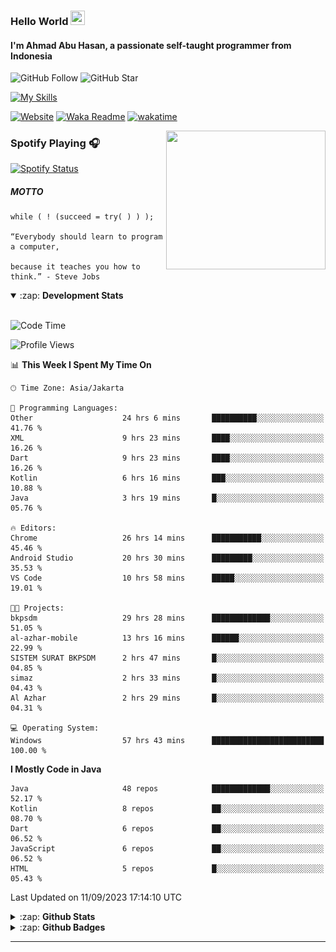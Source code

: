 ### Hello World <img src="https://github.com/eby8zevin/eby8zevin/blob/main/assets/Hi.gif"  width="23" height="23">

#### I'm Ahmad Abu Hasan, a passionate self-taught programmer from Indonesia

![GitHub Follow](https://img.shields.io/github/followers/eby8zevin.svg?style=social&label=Follow)
![GitHub Star](https://img.shields.io/github/stars/eby8zevin?affiliations=OWNER%2CCOLLABORATOR&style=social&label=Star)

[![My Skills](https://skillicons.dev/icons?i=androidstudio,java,kotlin,vscode,dart,flutter,linux)](https://skillicons.dev)

[![Website](https://img.shields.io/website?up_message=online&up_color=61DBFB&down_message=maintenance&down_color=FF0000&url=https%3A%2F%2Fconnect-with-eby.web.app&logo=react)](https://connect-with-eby.web.app)
[![Waka Readme](https://github.com/eby8zevin/eby8zevin/actions/workflows/anmol098.yml/badge.svg)](https://github.com/eby8zevin/eby8zevin/actions/workflows/anmol098.yml)
[![wakatime](https://wakatime.com/badge/user/bbcd646f-1daf-4865-a20e-46d4c803e6f8.svg)](https://wakatime.com/@bbcd646f-1daf-4865-a20e-46d4c803e6f8)

<img src="https://github.com/eby8zevin/eby8zevin/blob/main/assets/Octocat.png" width="255" height="222" align='right'>

### Spotify Playing 🎧

[<img src="https://readme-spotify-status-ahmadabuhasan.vercel.app/api/run-spotify-status" alt="Spotify Status" width="350" />](https://open.spotify.com/user/gr3y7pr12w9ol2dy2ccdb10e7)

##### MOTTO

```
while ( ! (succeed = try( ) ) );

“Everybody should learn to program a computer,

because it teaches you how to think.” - Steve Jobs
```

<details open>
  <summary> :zap: <b>Development Stats</b> </summary>
<br/>

<!--START_SECTION:waka-->
![Code Time](http://img.shields.io/badge/Code%20Time-4%2C121%20hrs%205%20mins-blue)

![Profile Views](http://img.shields.io/badge/Profile%20Views-127-blue)

📊 **This Week I Spent My Time On** 

```text
🕑︎ Time Zone: Asia/Jakarta

💬 Programming Languages: 
Other                    24 hrs 6 mins       ██████████░░░░░░░░░░░░░░░   41.76 % 
XML                      9 hrs 23 mins       ████░░░░░░░░░░░░░░░░░░░░░   16.26 % 
Dart                     9 hrs 23 mins       ████░░░░░░░░░░░░░░░░░░░░░   16.26 % 
Kotlin                   6 hrs 16 mins       ███░░░░░░░░░░░░░░░░░░░░░░   10.88 % 
Java                     3 hrs 19 mins       █░░░░░░░░░░░░░░░░░░░░░░░░   05.76 % 

🔥 Editors: 
Chrome                   26 hrs 14 mins      ███████████░░░░░░░░░░░░░░   45.46 % 
Android Studio           20 hrs 30 mins      █████████░░░░░░░░░░░░░░░░   35.53 % 
VS Code                  10 hrs 58 mins      █████░░░░░░░░░░░░░░░░░░░░   19.01 % 

🐱‍💻 Projects: 
bkpsdm                   29 hrs 28 mins      █████████████░░░░░░░░░░░░   51.05 % 
al-azhar-mobile          13 hrs 16 mins      ██████░░░░░░░░░░░░░░░░░░░   22.99 % 
SISTEM SURAT BKPSDM      2 hrs 47 mins       █░░░░░░░░░░░░░░░░░░░░░░░░   04.85 % 
simaz                    2 hrs 33 mins       █░░░░░░░░░░░░░░░░░░░░░░░░   04.43 % 
Al Azhar                 2 hrs 29 mins       █░░░░░░░░░░░░░░░░░░░░░░░░   04.31 % 

💻 Operating System: 
Windows                  57 hrs 43 mins      █████████████████████████   100.00 % 
```

**I Mostly Code in Java** 

```text
Java                     48 repos            █████████████░░░░░░░░░░░░   52.17 % 
Kotlin                   8 repos             ██░░░░░░░░░░░░░░░░░░░░░░░   08.70 % 
Dart                     6 repos             ██░░░░░░░░░░░░░░░░░░░░░░░   06.52 % 
JavaScript               6 repos             ██░░░░░░░░░░░░░░░░░░░░░░░   06.52 % 
HTML                     5 repos             █░░░░░░░░░░░░░░░░░░░░░░░░   05.43 % 
```




 Last Updated on 11/09/2023 17:14:10 UTC
<!--END_SECTION:waka-->

</details>

<details>
  <summary> :zap: <b>Github Stats</b> </summary>
<p align="center">:heart:</p>
<p align="center"><a href="https://github.com/eby8zevin">
  <img src="https://github-readme-stats.vercel.app/api?username=eby8zevin&show_icons=true&theme=dark&line_height=20">
  <img src="https://github-readme-stats.vercel.app/api/top-langs/?username=eby8zevin&layout=compact&theme=dark">
</a></p>
<p align="center">
  <a href="https://github.com/eby8zevin">
    <img src="https://github-readme-streak-stats.herokuapp.com/?user=eby8zevin&theme=dark"/>
  </a>
</p>
</details>

<details>
  <summary> :zap: <b>Github Badges</b> </summary>
  <br>
  <a href='https://archiveprogram.github.com/'><img src='https://raw.githubusercontent.com/acervenky/animated-github-badges/master/assets/acbadge.gif' width='40' height='40'></a> 
  <a href='https://docs.github.com/en/developers'><img src='https://raw.githubusercontent.com/acervenky/animated-github-badges/master/assets/devbadge.gif' width='40' height='40'></a> 
  <a href='https://github.com/pricing'><img src='https://raw.githubusercontent.com/acervenky/animated-github-badges/master/assets/pro.gif' width='40' height='40'></a> 
  <a href='https://stars.github.com/'><img src='https://raw.githubusercontent.com/acervenky/animated-github-badges/master/assets/starbadge.gif' width='35' height='35'></a> 
  <a href='https://docs.github.com/en/github/supporting-the-open-source-community-with-github-sponsors'><img src='https://raw.githubusercontent.com/acervenky/animated-github-badges/master/assets/sponsorbadge.gif' width='35' height='35'></a>
</details>

---
